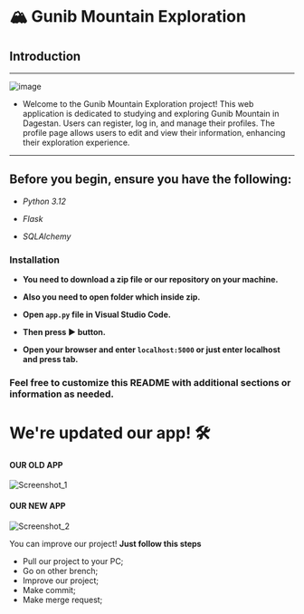 # **🏔️ Gunib Mountain Exploration** 

## **Introduction**

***
![image](https://github.com/NazarSpokeOfk/Larionov-REeposy/assets/167083296/f7efe73e-75b1-47d4-9116-d37b0eb6bd4f) 


- Welcome to the Gunib Mountain Exploration project! This web application is dedicated to studying and exploring Gunib Mountain in Dagestan. Users can register, log in, and manage their profiles. The profile page allows users to edit and view their information, enhancing their exploration experience.

***

## **Before you begin, ensure you have the following:**

- *Python 3.12*

- *Flask*

- *SQLAlchemy*

### **Installation**

- **You need to download a zip file or our repository on your machine.**

- **Also you need to open folder which inside zip.**

- **Open `app.py` file in Visual Studio Code.**

- **Then press ▶️ button.**

- **Open your browser and enter `localhost:5000` or just enter localhost and press tab.**

### Feel free to customize this README with additional sections or information as needed.
# We're updated our app! 🛠
#### OUR OLD APP
![Screenshot_1](https://github.com/NazarSpokeOfk/Larionov-REeposy/assets/167083296/f4286d18-b276-4f99-9490-d0ae40d9cc42)
#### OUR NEW APP
![Screenshot_2](https://github.com/NazarSpokeOfk/Larionov-REeposy/assets/167083296/dc7a2b90-523a-4fea-8f75-d8d9d56a33e6)

You can improve our project!
**Just follow this steps**
- Pull our project to your PC;
- Go on other brench;
- Improve our project;
- Make commit;
- Make merge request; 

